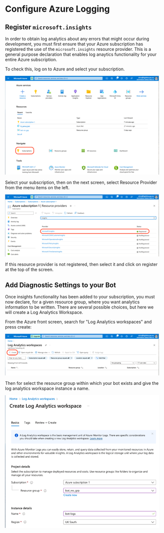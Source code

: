 # Configure Azure Logging

## Register `microsoft.insights`

In order to obtain log analytics about any errors that might occur during development, you must first ensure that your Azure subscription has registered the use of the `microsoft.insights` resource provider.
This is a general purpose declaration that enables log anaytics functionality for your entire Azure subscription.

To check this, log on to Azure and select your subscription.

![Azure Front Screen](../img/azure_front_screen.png)

Select your subscription, then on the next screen, select Resource Provider from the menu items on the left.

![Azure Register Insights](../img/azure_register_insights.png)

If this resource provider is not registered, then select it and click on register at the top of the screen.

## Add Diagnostic Settings to your Bot

Once insights functionality has been added to your subscription, you must now declare, for a given resource group, where you want analytics information to be written.
There are several possible choices, but here we will create a Log Analytics Workspace.

From the Azure front screen, search for "Log Analytics workspaces" and press create:

![Azure Create Log Analytics Workspace](../img/azure_create_law.png)

Then for select the resource group within which your bot exists and give the log analytics workspace instance a name.

![Azure Create Log Analytics Workspace Instance](../img/azure_create_law_instance.png)
